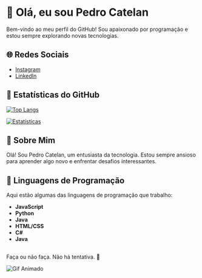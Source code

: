 # 👋 Olá, eu sou Pedro Catelan

Bem-vindo ao meu perfil do GitHub! Sou apaixonado por programação e estou sempre explorando novas tecnologias.

## 🌐 Redes Sociais

- [Instagram](https://www.instagram.com/pe_catelann/)
- [LinkedIn](https://www.linkedin.com/in/pcatelan/)

## 🚀 Estatísticas do GitHub

[![Top Langs](https://github-readme-stats.vercel.app/api/top-langs/?username=PedroCatelann&layout=donut)](https://github.com/anuraghazra/github-readme-stats)

[![Estatísticas](https://github-readme-stats.vercel.app/api?username=PedroCatelann&show_icons=true&theme=dracula)](https://github.com/anuraghazra/github-readme-stats)

## 🎉 Sobre Mim

Olá! Sou Pedro Catelan, um entusiasta da tecnologia. Estou sempre ansioso para aprender algo novo e enfrentar desafios interessantes.

## 🚀 Linguagens de Programação

Aqui estão algumas das linguagens de programação que trabalho:

- **JavaScript**
- **Python**
- **Java**
- **HTML/CSS**
- **C#**
- **Java**


##

Faça ou não faça. Não há tentativa. 🚀

<img align="center" alt="Gif Animado" src="https://media.giphy.com/media/6yU5mAiUaJZFj8lpPn/giphy.gif"/>
